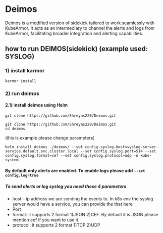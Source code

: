 # Deimos

Deimos is a modified version of sidekick tailored to work seamlessly with KubeArmor. It acts as an intermediary to channel the alerts and logs from KubeArmor, facilitating broader integration and alerting capabilities.


## how to run DEIMOS(sidekick) (example used: SYSLOG)

### 1) install karmor 
```
karmor install 
```

### 2) run deimos 

#### 2.1) install deimos using Helm 

```
git clone https://github.com/Shreyas220/Deimos.git
```

```
git clone https://github.com/Shreyas220/Deimos.git
cd deimos
```
(this is example please change parameters)
```
helm install deimos ./deimos/ --set config.syslog.host=syslog-server-service.default.svc.cluster.local --set config.syslog.port=514 --set config.syslog.format=cef --set config.syslog.protocol=udp -n kube-system
```

#### By default only alerts are enabled. To enable logs please add ` --set config.log=true `



##### To send alerts or log syslog you need these 4 parameters 
- host - ip address we are sending the events to. In k8s env the syslog server would have a service, you can provide the that here
- Port
- format: it supports 2 format 1)JSON 2)CEF. By default it is JSON please mention cef if you want to use it
- protocol: it supports 2 format 1)TCP 2)UDP 
